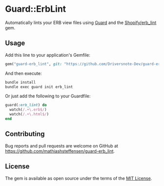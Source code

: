 # Guard::ErbLint

Automatically lints your ERB view files using [Guard](https://github.com/guard/guard) and the [Shopify/erb_lint](https://github.com/Shopify/erb-lint) gem.

## Usage

Add this line to your application's Gemfile:

```ruby
gem("guard-erb_lint", git: "https://github.com/Driversnote-Dev/guard-erb_lint")
```

And then execute:

```bash
bundle install
bundle exec guard init erb_lint
```

Or just add the following to your Guardfile:
```ruby
guard(:erb_lint) do
  watch(/.+\.erb$/)
  watch(/.+\.html$/)
end
```

## Contributing

Bug reports and pull requests are welcome on GitHub at https://github.com/mathiashsteffensen/guard-erb_lint.

## License

The gem is available as open source under the terms of the [MIT License](https://opensource.org/licenses/MIT).
